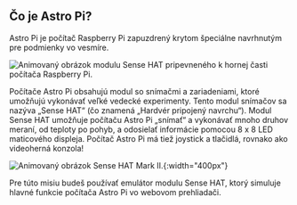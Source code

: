 ## Čo je Astro Pi?

Astro Pi je počítač Raspberry Pi zapuzdrený krytom špeciálne navrhnutým pre podmienky vo vesmíre.

![Animovaný obrázok modulu Sense HAT pripevneného k hornej časti počítača Raspberry Pi.](images/astro_pi_casing.jpeg)

Počítače Astro Pi obsahujú modul so snímačmi a zariadeniami, ktoré umožňujú vykonávať veľké vedecké experimenty. Tento modul snímačov sa nazýva „Sense HAT“ (čo znamená „Hardvér pripojený navrchu“). Modul Sense HAT umožňuje počítaču Astro Pi „snímať“ a vykonávať mnoho druhov meraní, od teploty po pohyb, a odosielať informácie pomocou 8 x 8 LED maticového displeja. Počítač Astro Pi má tiež joystick a tlačidlá, rovnako ako videoherná konzola!

![Animovaný obrázok Sense HAT Mark II.](images/AP_spin.gif){:width="400px"}

Pre túto misiu budeš používať emulátor modulu Sense HAT, ktorý simuluje hlavné funkcie počítača Astro Pi vo webovom prehliadači.




